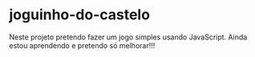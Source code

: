 # joguinho-do-castelo
Neste projeto pretendo fazer um jogo simples usando JavaScript.
Ainda estou aprendendo e pretendo só melhorar!!!
